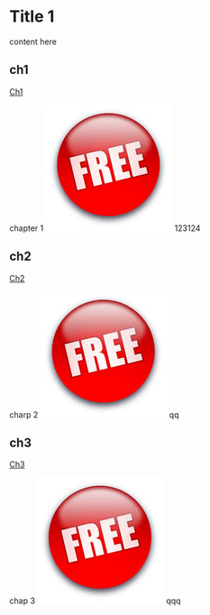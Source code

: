 # Title 1

content here

## ch1 

[Ch1](./L1/L1.md)

chapter 1 ![img](./1.jpeg) 123124

## ch2

[Ch2](./L2/L2.md)

charp 2 <img src="./1.jpeg"  /> qq

## ch3

[Ch3](./L3/L3.md)

chap 3 <img src="./1.jpeg"  > </img> qqq